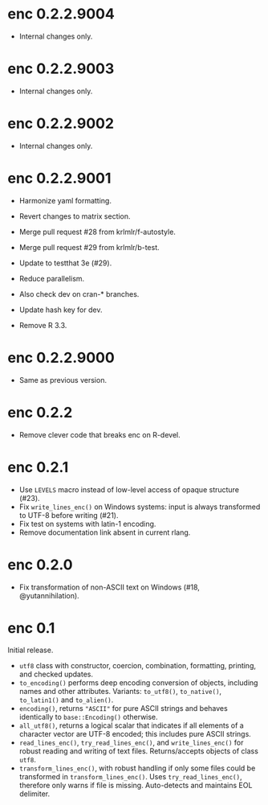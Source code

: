 <!-- NEWS.md is maintained by https://fledge.cynkra.com, contributors should not edit this file -->

# enc 0.2.2.9004

- Internal changes only.


# enc 0.2.2.9003

- Internal changes only.


# enc 0.2.2.9002

- Internal changes only.


# enc 0.2.2.9001

- Harmonize yaml formatting.

- Revert changes to matrix section.

- Merge pull request #28 from krlmlr/f-autostyle.



- Merge pull request #29 from krlmlr/b-test.

- Update to testthat 3e (#29).

- Reduce parallelism.

- Also check dev on cran-* branches.

- Update hash key for dev.

- Remove R 3.3.


# enc 0.2.2.9000

- Same as previous version.


# enc 0.2.2

- Remove clever code that breaks enc on R-devel.


# enc 0.2.1

- Use `LEVELS` macro instead of low-level access of opaque structure (#23).
- Fix `write_lines_enc()` on Windows systems: input is always transformed to UTF-8 before writing (#21).
- Fix test on systems with latin-1 encoding.
- Remove documentation link absent in current rlang.


# enc 0.2.0

- Fix transformation of non-ASCII text on Windows (#18, @yutannihilation).


# enc 0.1

Initial release.

- `utf8` class with constructor, coercion, combination, formatting, printing, and checked updates.
- `to_encoding()` performs deep encoding conversion of objects, including names and other attributes. Variants: `to_utf8()`, `to_native()`, `to_latin1()` and `to_alien()`.
- `encoding()`, returns `"ASCII"` for pure ASCII strings and behaves identically to `base::Encoding()` otherwise.
- `all_utf8()`, returns a logical scalar that indicates if all elements of a character vector are UTF-8 encoded; this includes pure ASCII strings.
- `read_lines_enc()`, `try_read_lines_enc()`, and `write_lines_enc()` for robust reading and writing of text files. Returns/accepts objects of class `utf8`.
- `transform_lines_enc()`, with robust handling if only some files could be transformed in `transform_lines_enc()`. Uses `try_read_lines_enc()`, therefore only warns if file is missing. Auto-detects and maintains EOL delimiter.
